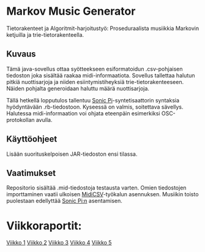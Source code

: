 # Markov Music Generator
Tietorakenteet ja Algoritmit-harjoitustyö: Proseduraalista musiikkia Markovin ketjuilla ja trie-tietorakenteella.

## Kuvaus
Tämä java-sovellus ottaa syötteekseen esiformatoidun .csv-pohjaisen tiedoston joka sisältää raakaa midi-informaatiota. Sovellus tallettaa halutun pitkiä nuottisarjoja ja niiden esiintymistiheyksiä trie-tietorakenteeseen. Näiden pohjalta generoidaan haluttu määrä nuottisarjoja.

Tällä hetkellä lopputulos tallentuu [Sonic Pi](https://sonic-pi.net/)-syntetisaattorin syntaksia hyödyntävään .rb-tiedostoon. Kyseessä on valmis, soitettava sävellys. Halutessa midi-informaation voi ohjata eteenpäin esimerkiksi OSC-protokollan avulla.

## Käyttöohjeet
Lisään suorituskelpoisen JAR-tiedoston ensi tilassa.

## Vaatimukset
Repositorio sisältää .mid-tiedostoja testausta varten. Omien tiedostojen importtaminen vaatii ulkoisen [MidiCSV](https://www.fourmilab.ch/webtools/midicsv/)-työkalun asennuksen. Musiikin toisto puolestaan edellyttää [Sonic Pi:n](https://sonic-pi.net/) asentamisen.



# Viikkoraportit:

[Viikko 1](https://github.com/olenleo/TiraLabra--Markov/blob/main/documentation/MAARITTELY.md)
[Viikko 2](https://github.com/olenleo/TiraLabra--Markov/blob/main/documentation/Viikkoraportti2.md)
[Viikko 3](https://github.com/olenleo/TiraLabra--Markov/blob/main/documentation/Viikkoraportti3.md)
[Viikko 4](https://github.com/olenleo/TiraLabra--Markov/blob/main/documentation/Viikkoraportti4.md)
[Viikko 5](https://github.com/olenleo/TiraLabra--Markov/blob/main/documentation/Viikkoraportti5.md)
